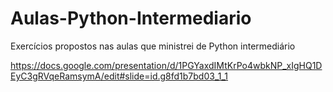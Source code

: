 # Aulas-Python-Intermediario
Exercícios propostos nas aulas que ministrei de Python intermediário

https://docs.google.com/presentation/d/1PGYaxdIMtKrPo4wbkNP_xIgHQ1DEyC3gRVqeRamsymA/edit#slide=id.g8fd1b7bd03_1_1

